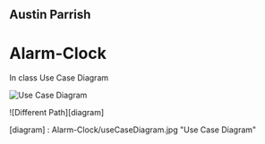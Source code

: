 ## Austin Parrish

# Alarm-Clock
In class Use Case Diagram


![Use Case Diagram](https://github.com/aVisoko/Alarm-Clock/useCaseDiagram.jpg "Use Case Diagram")

![Different Path][diagram]

[diagram] : Alarm-Clock/useCaseDiagram.jpg "Use Case Diagram"

